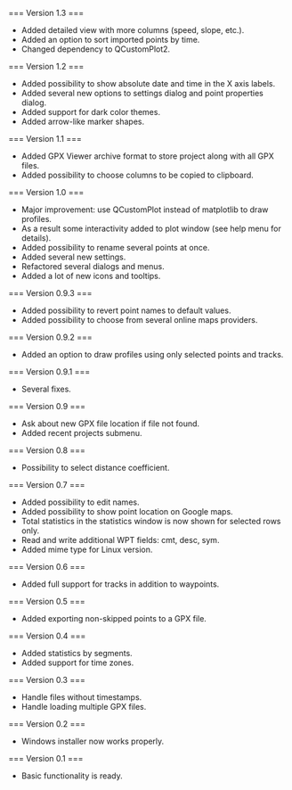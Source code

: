 === Version 1.3 ===
* Added detailed view with more columns (speed, slope, etc.).
* Added an option to sort imported points by time.
* Changed dependency to QCustomPlot2.

=== Version 1.2 ===
* Added possibility to show absolute date and time in the X axis labels.
* Added several new options to settings dialog and point properties dialog.
* Added support for dark color themes.
* Added arrow-like marker shapes.

=== Version 1.1 ===
* Added GPX Viewer archive format to store project along with all GPX files.
* Added possibility to choose columns to be copied to clipboard.

=== Version 1.0 ===
* Major improvement: use QCustomPlot instead of matplotlib to draw profiles.
* As a result some interactivity added to plot window (see help menu for details).
* Added possibility to rename several points at once.
* Added several new settings.
* Refactored several dialogs and menus.
* Added a lot of new icons and tooltips.

=== Version 0.9.3 ===
* Added possibility to revert point names to default values.
* Added possibility to choose from several online maps providers.

=== Version 0.9.2 ===
* Added an option to draw profiles using only selected points and tracks.

=== Version 0.9.1 ===
* Several fixes.

=== Version 0.9 ===
* Ask about new GPX file location if file not found.
* Added recent projects submenu.

=== Version 0.8 ===
* Possibility to select distance coefficient.

=== Version 0.7 ===
* Added possibility to edit names.
* Added possibility to show point location on Google maps.
* Total statistics in the statistics window is now shown for selected rows only.
* Read and write additional WPT fields: cmt, desc, sym.
* Added mime type for Linux version.

=== Version 0.6 ===
* Added full support for tracks in addition to waypoints.

=== Version 0.5 ===
* Added exporting non-skipped points to a GPX file.

=== Version 0.4 ===
* Added statistics by segments.
* Added support for time zones.

=== Version 0.3 ===
* Handle files without timestamps.
* Handle loading multiple GPX files.

=== Version 0.2 ===
* Windows installer now works properly.

=== Version 0.1 ===
* Basic functionality is ready.
